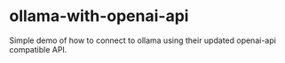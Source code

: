 # ollama-with-openai-api
Simple demo of how to connect to ollama using their updated openai-api compatible API. 
